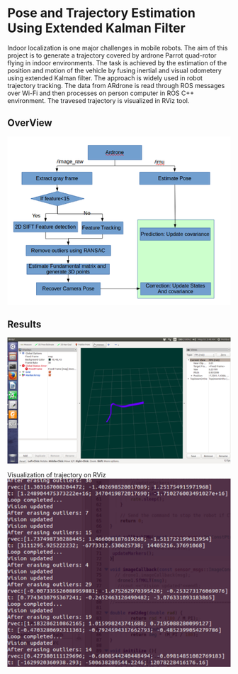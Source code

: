 # Pose and Trajectory Estimation Using Extended Kalman Filter

Indoor localization is one major challenges in mobile robots. The aim of this project is to generate a trajectory covered by ardrone Parrot quad-rotor flying in indoor environments. The task is achieved by the estimation of the position and motion of the vehicle by fusing inertial and visual odometery using extended Kalman filter. The approach is widely used in robot trajectory tracking. The data from ARdrone is read through ROS messages over Wi-Fi and then processes on person computer in ROS C++ environment. The travesed trajectory is visualized in RViz tool.

OverView
------
![Overview](images/overview.png)

Results
------
![Results](images/result.png)

Visualization of trajectory on RViz
![Results](images/results2.png)
